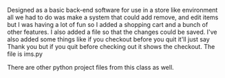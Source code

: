 Designed as a basic back-end software for use in a store like environment all we had to do was make a system that could add remove, and edit items but I was having a lot of fun so I added a shopping cart and a bunch of other features. I also added a file so that the changes could be saved. I've also added some things like if you checkout before you quit it'll just say Thank you but if you quit before checking out it shows the checkout.
The file is ims.py 

There are other python project files from this class as well.
